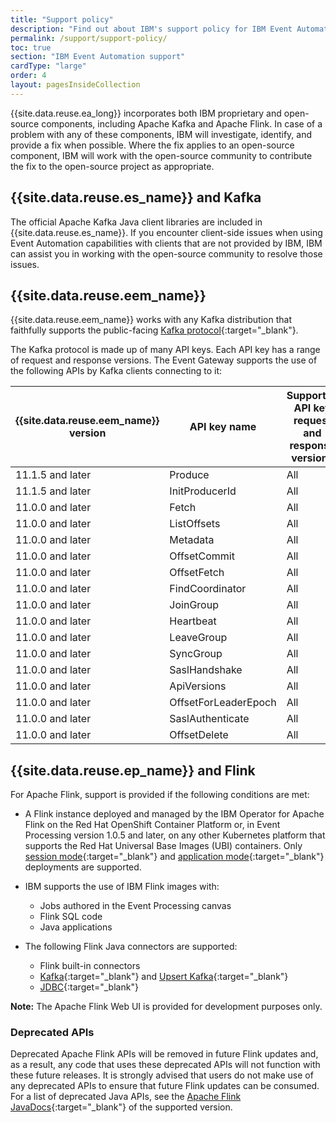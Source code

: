 ```yaml
---
title: "Support policy"
description: "Find out about IBM's support policy for IBM Event Automation capabilities, including support provided for the included open-source components."
permalink: /support/support-policy/
toc: true
section: "IBM Event Automation support"
cardType: "large"
order: 4
layout: pagesInsideCollection
---
```


{{site.data.reuse.ea_long}} incorporates both IBM proprietary and open-source components, including Apache Kafka and Apache Flink. In case of a problem with any of these components, IBM will investigate, identify, and provide a fix when possible. Where the fix applies to an open-source component, IBM will work with the open-source community to contribute the fix to the open-source project as appropriate.

## {{site.data.reuse.es_name}} and Kafka

The official Apache Kafka Java client libraries are included in {{site.data.reuse.es_name}}. If you encounter client-side issues when using Event Automation capabilities with clients that are not provided by IBM, IBM can assist you in working with the open-source community to resolve those issues.

## {{site.data.reuse.eem_name}}

{{site.data.reuse.eem_name}} works with any Kafka distribution that faithfully supports the public-facing [Kafka protocol](https://kafka.apache.org/protocol){:target="_blank"}.

The Kafka protocol is made up of many API keys. Each API key has a range of request and response versions. The Event Gateway supports the use of the following APIs by Kafka clients connecting to it:

| {{site.data.reuse.eem_name}} version | API key name | Supported API key request and response versions |
| ---------------- | -------------------- | ------------------------------------------------- |
| 11.1.5 and later | Produce              | All                                               |
| 11.1.5 and later | InitProducerId       | All                                               |
| 11.0.0 and later | Fetch                | All                                               |
| 11.0.0 and later | ListOffsets          | All                                               |
| 11.0.0 and later | Metadata             | All                                               |
| 11.0.0 and later | OffsetCommit         | All                                               |
| 11.0.0 and later | OffsetFetch          | All                                               |
| 11.0.0 and later | FindCoordinator      | All                                               |
| 11.0.0 and later | JoinGroup            | All                                               |
| 11.0.0 and later | Heartbeat            | All                                               |
| 11.0.0 and later | LeaveGroup           | All                                               |
| 11.0.0 and later | SyncGroup            | All                                               |
| 11.0.0 and later | SaslHandshake        | All                                               |
| 11.0.0 and later | ApiVersions          | All                                               |
| 11.0.0 and later | OffsetForLeaderEpoch | All                                               |
| 11.0.0 and later | SaslAuthenticate     | All                                               |
| 11.0.0 and later | OffsetDelete         | All                                               |

## {{site.data.reuse.ep_name}} and Flink

For Apache Flink, support is provided if the following conditions are met:

- A Flink instance deployed and managed by the IBM Operator for Apache Flink on the Red Hat OpenShift Container Platform or, in Event Processing version 1.0.5 and later, on any other Kubernetes platform that supports the Red Hat Universal Base Images (UBI) containers. Only [session mode](https://nightlies.apache.org/flink/flink-docs-release-1.20/docs/deployment/overview/#session-mode){:target="_blank"} and [application mode](https://nightlies.apache.org/flink/flink-docs-release-1.20/docs/deployment/overview/#application-mode){:target="_blank"} deployments are supported.

- IBM supports the use of IBM Flink images with:

  - Jobs authored in the Event Processing canvas
  - Flink SQL code
  - Java applications

- The following Flink Java connectors are supported:

  - Flink built-in connectors
  - [Kafka](https://nightlies.apache.org/flink/flink-docs-release-1.20/docs/connectors/table/kafka/){:target="_blank"} and [Upsert Kafka](https://nightlies.apache.org/flink/flink-docs-release-1.20/docs/connectors/table/upsert-kafka/){:target="_blank"}
  - [JDBC](https://nightlies.apache.org/flink/flink-docs-release-1.20/docs/connectors/table/jdbc/){:target="_blank"}

**Note:** The Apache Flink Web UI is provided for development purposes only.

### Deprecated APIs

Deprecated Apache Flink APIs will be removed in future Flink updates and, as a result, any code that uses these deprecated APIs will not function with these future releases. It is strongly advised that users do not make use of any deprecated APIs to ensure that future Flink updates can be consumed. For a list of deprecated Java APIs, see the [Apache Flink JavaDocs](https://javadoc.io/doc/org.apache.flink/flink-java/latest/index.html){:target="_blank"} of the supported version.
